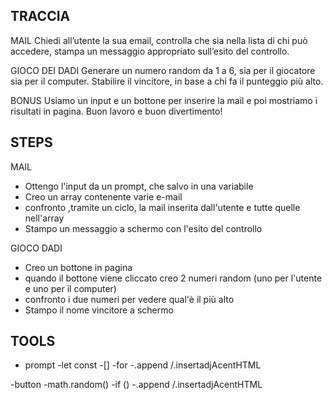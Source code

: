 ## TRACCIA

MAIL
Chiedi all’utente la sua email, controlla che sia nella lista di chi può accedere,
stampa un messaggio appropriato sull’esito del controllo.

GIOCO DEI DADI
Generare un numero random da 1 a 6, sia per il giocatore sia per il computer. Stabilire il vincitore, in base a chi fa il punteggio più alto.

BONUS
Usiamo un input e un bottone per inserire la mail e poi mostriamo i risultati in pagina.
Buon lavoro e buon divertimento! 

## STEPS
MAIL
- Ottengo l'input da un prompt, che salvo in una variabile
- Creo un array contenente varie e-mail
- confronto ,tramite un ciclo, la mail inserita dall'utente e tutte quelle nell'array
- Stampo un messaggio a schermo con l'esito del controllo

GIOCO DADI
- Creo un bottone in pagina
- quando il bottone viene cliccato creo 2 numeri random (uno per l'utente e uno per il computer)
- confronto i due numeri per vedere qual'è il più alto
- Stampo il nome vincitore a schermo

## TOOLS
- prompt
-let const
-[]
-for
-.append /.insertadjAcentHTML

-button
-math.random()
-if ()
-.append /.insertadjAcentHTML
